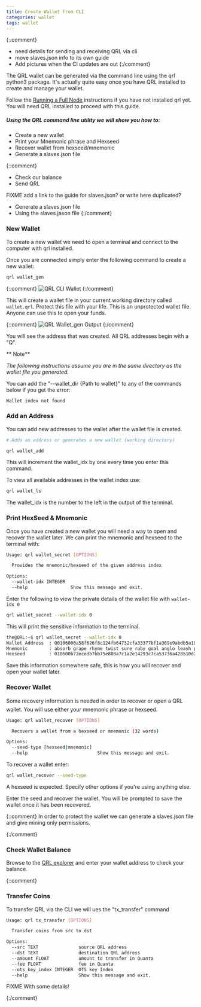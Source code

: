 ```yaml
---
title: Create Wallet From CLI
categories: wallet
tags: wallet
---
```


{::comment}

- need details for sending and receiving QRL via cli
- move slaves.json info to its own guide
- Add pictures when the CI updates are out
{:/comment}


The QRL wallet can be generated via the command line using the qrl python3 package. It's actually quite easy once you have QRL installed to create and manage your wallet. 

Follow the [Running a Full Node](/mining/full-node) instructions if you have not installed qrl yet. You will need QRL installed to proceed with this guide.

##### Using the QRL command line utility we will show you how to:
* Create a new wallet 
* Print your Mnemonic phrase and Hexseed
* Recover wallet from hexseed/mnemonic
* Generate a slaves.json file

{::comment}

* Check our balance
* Send QRL 

FIXME add a link to the guide for slaves.json? or write here duplicated?

* Generate a slaves.json file 
* Using the slaves.jason file
{:/comment}

### New Wallet

To create a new wallet we need to open a terminal and connect to the computer with qrl installed. 

Once you are connected simply enter the following command to create a new wallet:

```bash
qrl wallet_gen
```

{::comment}
![QRL CLI Wallet](/assets/mining/walletGen.png)
{:/comment}

This will create a wallet file in your current working directory called `wallet.qrl`. Protect this file with your life. This is an unprotected wallet file. Anyone can use this to open your funds.

{::comment}
![QRL Wallet_gen Output](/assets/mining/walletGenOut.png)
{:/comment}

 You will see the address that was created. All QRL addresses begin with a "Q".

** Note**
 
 *The following instructions assume you are in the same directory as the wallet file you generated.* 

 You can add the "--wallet_dir {Path to wallet}" to any of the commands below if you get the error:

```bash
Wallet index not found
```

### Add an Address

You can add new addresses to the wallet after the wallet file is created.


```bash
# Adds an address or generates a new wallet (working directory)

qrl wallet_add
```

This will increment the wallet_idx by one every time you enter this command. 

To view all available addresses in the wallet index use:

```bash
qrl wallet_ls
```

The wallet_idx is the number to the left in the output of the terminal.


### Print HexSeed & Mnemonic 

Once you have created a new wallet you will need a way to open and recover the wallet later. We can print the mnemonic and hexseed to the terminal with:

```bash
Usage: qrl wallet_secret [OPTIONS]

  Provides the mnemonic/hexseed of the given address index

Options:
  --wallet-idx INTEGER
  --help                Show this message and exit.
```

Enter the following to view the private details of the wallet file with `wallet-idx 0`

```bash
qrl wallet_secret --wallet-idx 0
``` 

This will print the sensitive information to the terminal.
```bash
the@QRL:~$ qrl wallet_secret --wallet-idx 0
Wallet Address  : Q0106000a58f626f8c124fb64732cfa33377bf1a369e9abdb5a18177a93e78d3fb1e34b2dbf93e8
Mnemonic        : absorb grape rhyme twist sure ruby goal anglo leash piano beet naval legend fluent damage dust fish spot tissue youth pence binary calmly pose mortal even imply differ choux envoy joke sour pitch adverb
Hexseed         : 010600b72ecedb7bb75e808a7c1a2e14293c7ca53736a428510d2fe60ff3a1716e22ba8e8fc4946ea3c8299479749d08a4b031
```

Save this information somewhere safe, this is how you will recover and open your wallet later.


### Recover Wallet

Some recovery information is needed in order to recover or open a QRL wallet. You will use either your mnemonic phrase or hexseed.

```bash
Usage: qrl wallet_recover [OPTIONS]

  Recovers a wallet from a hexseed or mnemonic (32 words)

Options:
  --seed-type [hexseed|mnemonic]
  --help                          Show this message and exit.
```

To recover a wallet enter:

```bash
qrl wallet_recover --seed-type 
```
A hexseed is expected. Specify other options if you're using anything else.

Enter the seed and recover the wallet. You will be prompted to save the wallet once it has been recovered.


{::comment}
In order to protect the wallet we can generate a slaves.json file and give mining only permissions.

{:/comment}



### Check Wallet Balance

Browse to the [QRL explorer](https://explorer.theqrl.org) and enter your wallet address to check your balance.


{::comment}

### Transfer Coins

To transfer QRL via the CLI we will ues the "tx_transfer" command

```bash
Usage: qrl tx_transfer [OPTIONS]

  Transfer coins from src to dst

Options:
  --src TEXT               source QRL address
  --dst TEXT               destination QRL address
  --amount FLOAT           amount to transfer in Quanta
  --fee FLOAT              fee in Quanta
  --ots_key_index INTEGER  OTS key Index
  --help                   Show this message and exit.
```

FIXME With some details!

{:/comment}

